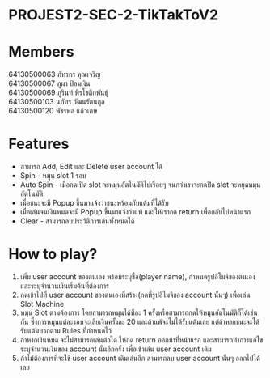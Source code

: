 # PROJEST2-SEC-2-TikTakToV2

# Members
64130500063 ภัทรกร คุณเจริญ <br>
64130500067 ภูผา ป้อมเงิน <br>
64130500069 ภูรินท์ พีรโชติกพันธุ์ <br>
64130500103 นภัทร วัฒนรัตนกุล <br>
64130500120 พัชรพล แก้วเกษ <br>

<h1>Features</h1>
<ul>
  <li>สามารถ Add, Edit และ Delete user account ได้</li>
  <li>Spin - หมุน slot 1 รอบ</li>
  <li>Auto Spin - เมื่อกดเปิด slot จะหมุนอัตโนมัติไปเรื่อยๆ จนกว่าเราจะกดปิด slot จะหยุดหมุนอัตโนมัติ</li>
  <li>เมื่อชนะจะมี Popup ขึ้นมาแจ้งว่าชนะพร้อมกับแต้มที่ได้รับ</li>
  <li>เมื่อเล่นจนเงินหมดจะมี Popup ขึ้นมาแจ้งว่าแพ้ และให้เรากด return เพื่อกลับไปหน้าแรก</li>
  <li>Clear - สามารถลบประวัติการเล่นทั้งหมดได้
</ul>

<h1>How to play?</h1>
<ol type="1">
  <li>เพิ่ม user account ของตนเอง พร้อมระบุชื่อ(player name), กำหนดรูปอิโมจิของตนเอง และระบุจำนวนเงินเริ่มต้นที่ต้องการ</li>
  <li>กดเข้าไปที่ user account ของตนเองที่สร้าง(กดที่รูปอิโมจิของ account นั้นๆ) เพื่อเล่น Slot Machine</li>
  <li>หมุน Slot ตามต้องการ โดยสามารถหมุนได้ทีละ 1 ครั้งหรือสามารถกดให้หมุนอัตโนมัติก็ได้เช่นกัน ซึ่งการหมุนแต่ละรอบจะเสียเงินครั้งละ 20 และถ้าแพ้จะไม่ได้รับแต้มเลย แต่ถ้าหากชนะจะได้รับแต้มบวกตาม Rules ที่กำหนดไว้</li>
  <li>ถ้าหากเงินหมด จะไม่สามารถเล่นต่อได้ ให้กด return ออกมาที่หน้าแรก และสามารถทำการแก้ไข ระบุจำนวนเงินของ account นั้นอีกครั้ง เพื่อเข้าเล่น user account เดิม</li>
  <li>ถ้าไม่ต้องการที่จะใช้ user account เดิมเล่นอีก สามารถลบ user account นั้นๆ ออกไปได้เลย</li>
 <ol>
